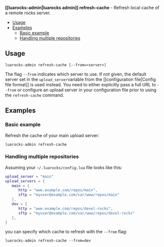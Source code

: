 **[[luarocks-admin|luarocks admin]] refresh-cache** - Refresh local cache of a remote rocks server.

* [Usage](#usage)
* [Examples](#examples)
    * [Basic example](#basic-example)
    * [Handling multiple repositories](#handling-multiple-repositories)

## Usage

`luarocks-admin refresh-cache [--from=<server>]`

The flag `--from` indicates which server to use. If not given, the default server set in the `upload_server`variable from the [[configuration file|Config file format]] is used instead. You need to either explicitly pass a full URL to `--from` or configure an upload server in your configuration file prior to using the `refresh-cache` command.

## Examples

### Basic example

Refresh the cache of your main upload server:

```
luarocks-admin refresh-cache
```

### Handling multiple repositories

Assuming your `~/.luarocks/config.lua` file looks like this:

```lua
upload_server = "main"
upload_servers = {
   main = {
      http = "www.example.com/repos/main",
      sftp = "myuser@example.com/var/www/repos/main"
   },
   dev = {
      http = "www.example.com/repos/devel-rocks",
      sftp = "myuser@example.com/var/www/repos/devel-rocks"
   },
}
```

you can specify which cache to refresh with the `--from` flag:

```
luarocks-admin refresh-cache --from=dev
```
